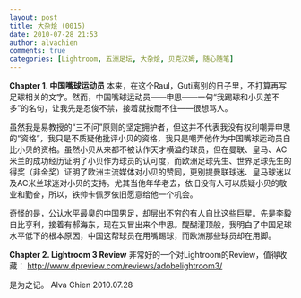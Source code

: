 ```yaml
---
layout: post
title: 大杂烩 (0015)
date: 2010-07-28 21:53
author: alvachien
comments: true
categories: [Lightroom, 五洲足坛, 大杂烩, 贝克汉姆, 随心随笔]
---
```

**Chapter 1. 中国嘴球运动员**
本来，在这个Raul，Guti离别的日子里，不打算再写足球相关的文字。然而，中国嘴球运动员——申思——一句“我踢球和小贝差不多”的名句，让我先是忍俊不禁，接着就按耐不住——很想骂人。
 
虽然我是易教授的“三不问”原则的坚定拥护者，但这并不代表我没有权利嘲弄申思的“资格”，我只是不质疑他批评小贝的资格，我只是嘲弄他作为中国嘴球运动员自比小贝的资格。虽然小贝从来都不被认作天才横溢的球员，但在曼联、皇马、AC米兰的成功经历证明了小贝作为球员的认可度，而欧洲足球先生、世界足球先生的得奖（非金奖）证明了欧洲主流媒体对小贝的赞同，更别提曼联球迷、皇马球迷以及AC米兰球迷对小贝的支持。尤其当他年华老去，依旧没有人可以质疑小贝的敬业和勤奋，所以，铁帅卡佩罗依旧愿意给他一个机会。
 
奇怪的是，公认水平最臭的中国男足，却层出不穷的有人自比这些巨星。先是李毅自比亨利，接着有郝海东，现在又冒出来个申思。醍醐灌顶般，我明白了中国足球水平低下的根本原因，中国这帮球员在用嘴踢球，而欧洲那些球员却在用脚。
 
**Chapter 2. Lightroom 3 Review**
非常好的一个对Lightroom的Review，值得收藏：
<a href="http://www.dpreview.com/reviews/adobelightroom3/">http://www.dpreview.com/reviews/adobelightroom3/</a>
 
是为之记。
Alva Chien
2010.07.28
